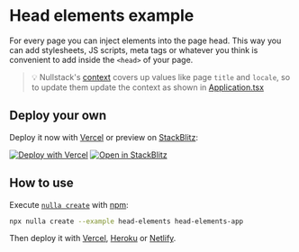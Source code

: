 # Head elements example

For every page you can inject elements into the page head. This way you can add stylesheets, JS scripts, meta tags or whatever you think is convenient to add inside the `<head>` of your page.

> 💡 Nullstack's [context](https://nullstack.app/context) covers up values like page `title` and `locale`, so to update them update the context as shown in [Application.tsx](./src/Application.tsx)

## Deploy your own

Deploy it now with [Vercel](https://vercel.com) or preview on [StackBlitz](https://stackblitz.com):

[![Deploy with Vercel](https://vercel.com/button)](https://vercel.com/new/clone?repository-url=https://github.com/GuiDevloper/nullstack-examples/tree/main/examples/head-elements&project-name=head-elements&repo-name=head-elements&demo-title=Nullstack+headElements&demo-description=Nullstack+example+of+head+elements&demo-url=https://github.com/GuiDevloper/nullstack-examples/tree/main/examples/head-elements&demo-image=https://nullstack.app/image-1200x630.png)
[![Open in StackBlitz](https://developer.stackblitz.com/img/open_in_stackblitz.svg)](https://stackblitz.com/fork/github/GuiDevloper/nullstack-examples/tree/main/examples/head-elements?title=Nullstack+HeadElements)

## How to use

Execute [`nulla create`](https://github.com/GuiDevloper/nulla) with [npm](https://docs.npmjs.com/cli/init):

```bash
npx nulla create --example head-elements head-elements-app
```

Then deploy it with [Vercel](https://github.com/GuiDevloper/nulla/blob/main/docs/en-US/deploy-vercel.md), [Heroku](https://github.com/GuiDevloper/nulla/blob/main/docs/en-US/deploy-heroku.md) or [Netlify](https://github.com/GuiDevloper/nulla/blob/main/docs/en-US/deploy-netlify.md).